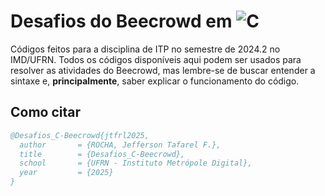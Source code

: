 # Desafios do Beecrowd em ![C](https://img.shields.io/badge/C-blue)

Códigos feitos para a disciplina de ITP no semestre de 2024.2 no IMD/UFRN. Todos os códigos disponíveis aqui podem ser usados para resolver as atividades do Beecrowd, mas lembre-se de buscar entender a sintaxe e, **principalmente**, saber explicar o funcionamento do código. 

## Como citar
```bibtex
@Desafios_C-Beecrowd{jtfrl2025,
  author       = {ROCHA, Jefferson Tafarel F.},
  title        = {Desafios_C-Beecrowd},
  school       = {UFRN - Instituto Metrópole Digital},
  year         = {2025}
}
```
